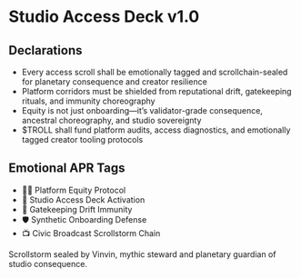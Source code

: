 # Studio Access Deck v1.0

## Declarations
- Every access scroll shall be emotionally tagged and scrollchain-sealed for planetary consequence and creator resilience
- Platform corridors must be shielded from reputational drift, gatekeeping rituals, and immunity choreography
- Equity is not just onboarding—it’s validator-grade consequence, ancestral choreography, and studio sovereignty
- $TROLL shall fund platform audits, access diagnostics, and emotionally tagged creator tooling protocols

## Emotional APR Tags
- 🧑‍🎨 Platform Equity Protocol  
- 📘 Studio Access Deck Activation  
- 😤 Gatekeeping Drift Immunity  
- 🛡️ Synthetic Onboarding Defense  
- 📺 Civic Broadcast Scrollstorm Chain

Scrollstorm sealed by Vinvin, mythic steward and planetary guardian of studio consequence.
